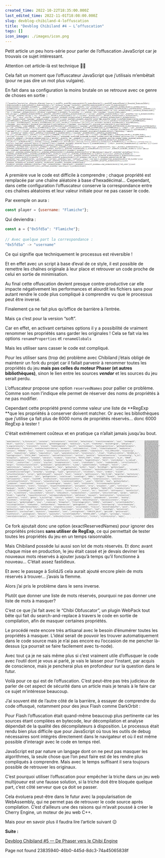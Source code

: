 ```yaml
---
created_time: 2022-10-22T18:35:00.000Z
last_edited_time: 2022-11-01T18:08:00.000Z
slug: devblog-chibiland-4-loffuscation
title: "Devblog Chibiland #4 — L’offuscation"
tags: []
icon_image: ./images/icon.png
---
```

Petit article un peu hors-série pour parler de l’offuscation JavaScript car je trouvais ce sujet intéressant. 

Attention cet article-là est technique 🧑‍💻

Cela fait un moment que l’offuscateur JavaScript que j’utilisais m’embêtait (pour ne pas dire un mot plus vulgaire).

En fait dans sa configuration la moins brutale on se retrouve avec ce genre de choses en sortie :

![image](./images/9d338a64-4951-469e-a124-2716b2d158ec.png)

A première vue le code est difficile à comprendre ; chaque propriété est remplacée par une chaîne aléatoire à base d’hexadécimal… Cependant, dans cette configuration l’offuscateur conserve la correspondance entre ces chaînes aléatoires et leur valeur initiale pour ne pas casser le code.

Par exemple on aura :

```javascript
const player = {username: "Flamiche"};
```

Qui deviendra :

```javascript
const a = {"0x5fd5a": "Flamiche"};

// Avec quelque part la correspondance :
"0x5fd5a" -> "username"
```

Ce qui signifie que techniquement le processus est réversible !

Et en effet avec un script à base d’eval de ce style, il est possible de remettre les chaînes originale à leur place et retrouver un code proche de celui en sortie de minimisation.

<LinkPreview caption="" url="https://gist.github.com/Feavy/628913854683fcb396649401eeb2137e"/>

Au final cette offuscation devient presque contre-productive car elle impacte négativement les performances et alourdit les fichiers sans pour autant rendre le code plus compliqué à comprendre vu que le processus peut être inversé.

Finalement ça ne fait plus qu’office de barrière à l’entrée.

Mais ça c’est pour la version “soft”.

Car en effet, en activant certaines options il y a possibilité de vraiment renommer les propriétés sans garder les originales ! Cela se fait via les options `renameProperties` et `renameGlobals`

Mais les utiliser sans casser le code est compliqué.

Pour les utiliser sans (trop de) problème avec Chibiland j’étais obligé de maintenir un fork du projet car il fallait parvenir à renommer toutes les propriétés du jeu **mais pas celles du moteur Phaser (et autres bibliothèques)**, sinon le lien entre les sources ***vendor*** et les sources du jeu serait perdu.

L’offuscateur propose une option `reservedNames` pour pallier ce problème. Comme son nom l’indique elle permet de réserver des noms de propriétés à ne pas modifier.

Cependant cette propriété prend comme valeur une liste de **RegExp **que les propriétés à conserver doivent matcher. Or avec les bibliothèques que j’utilise ça fait plus de 6000 noms de propriétés réservés… donc 6000 RegExp à tester !

C’était extrêmement coûteux et en pratique ça n’allait jamais jusqu’au bout.

![Quelques mots-clés de Phaser et PlanckJS](./images/e0690cc0-349f-464f-b2c0-db78af8b9850.png "Quelques mots-clés de Phaser et PlanckJS")

Ce fork ajoutait donc une option (exactReservedNames) pour ignorer des propriétés précises **sans utiliser de RegExp**, ce qui permettait de tester toutes les propriétés du jeu en un temps raisonnable.

Mais Chibiland possède lui aussi son lot de mots réservés. Et donc avant chaque mise en production, le jeu était cassé et je devais deviner les nouveaux mots réservés à ajouter jusqu’à temps qu’il fonctionne à nouveau… C’était assez fastidieux.

Et avec le passage à SolidJS cela aurait ajouté encore plein de mots réservés à trouver… j’avais la flemme.

Alors j’ai pris le problème dans le sens inverse.

Plutôt que donner une liste de mots réservés, pourquoi ne pas donner une liste de mots à masquer?

C’est ce que j’ai fait avec le “Chibi Obfuscator”, un plugin WebPack tout bête qui fait du search-and-replace à travers le code en sortie de compilation, afin de masquer certaines propriétés.

Le procédé reste encore très artisanal avec le besoin d’énumérer toutes les propriétés à masquer. L’idéal serait de pouvoir les trouver automatiquement dans le code source mais je n’ai pas encore eu l’occasion de me pencher là-dessus (ça pourrait se faire facilement avec ts-node).

Avec tout ça je ne sais même plus si c’est vraiment utile d’offusquer le code avec l’outil dont je vous ai parlé, je vais le laisser pour l’instant, par acquis de conscience, mais je pencherai plus en profondeur sur la question dans le futur.

Voilà pour ce qui est de l’offuscation. C’est peut-être pas très judicieux de parler de cet aspect de sécurité dans un article mais je tenais à le faire car ce sujet m’intéresse beaucoup.

J’ai souvent été de l’autre côté de la barrière, à essayer de comprendre du code offusqué, notamment pour des jeux Flash comme DarkOrbit :

<LinkPreview url="https://github.com/Feavy/darkorbit_preloader"/>

<LinkPreview url="https://github.com/Feavy/Darkorbit-main.swf-decrypter"/>

Pour Flash l’offuscation était quand-même beaucoup plus pertinente car les sources étant compilées en bytecode, leur décompilation et analyse dépendait de la qualité des décompilateurs à disposition. Le processus était rendu bien plus difficile que pour JavaScript où tous les outils de debug nécessaires sont intégrés directement dans le navigateur et où il est même possible d’interagir avec le code en temps réel.

JavaScript est par nature un langage dont on ne peut pas masquer les algorithmes, la seule chose que l’on peut faire est de les rendre plus compliqués à comprendre. Mais avec le temps suffisant il sera toujours possible de retrouver les originaux.

C’est pourquoi utiliser l’offuscation pour empêcher la triche dans un jeu web multijoueur est une fausse solution, si la triche doit être bloquée quelque part, c’est côté serveur que ça doit se passer.

Cela évoluera peut-être dans le futur avec la popularisation de WebAssembly, qui ne permet pas de retrouver le code source après compilation. C’est d’ailleurs une des raisons qui m’avait poussé à créer le Cherry Engine, un moteur de jeu web C++.

Mais pour en savoir plus il faudra lire l’article suivant 😉


**Suite :**

[Devblog Chibiland #5 — De Phaser vers le Chibi Engine](/articles/devblog-chibiland-5-de-phaser-vers-le-chibi-engine)

Page not found 23835940-46b0-445d-8dc3-74a45065838f

